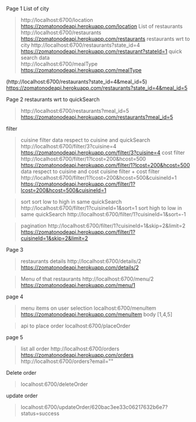 Page 1
List of city
> http://localhost:6700/location
> https://zomatonodeapi.herokuapp.com/location
List of restaurants 
> http://localhost:6700/restaurants
> https://zomatonodeapi.herokuapp.com/restaurants
restaurants wrt to city 
> http://localhost:6700/restaurants?state_id=4
> https://zomatonodeapi.herokuapp.com/restaurant?stateId=1
quick search data  
> http://localhost:6700/mealType
> https://zomatonodeapi.herokuapp.com/mealType

(http://localhost:6700/restaurants?state_id=4&meal_id=5)
https://zomatonodeapi.herokuapp.com/restaurants?state_id=4&meal_id=5

Page 2
restaurants wrt to quickSearch 
> http://localhost:6700/restaurants?meal_id=5
>https://zomatonodeapi.herokuapp.com/restaurants?meal_id=5


filter
> cuisine filter
  data respect to cuisine and quickSearch 
  > http://localhost:6700/filter/3?cuisine=4
  > https://zomatonodeapi.herokuapp.com/filter/3?cuisine=4
> cost filter
  > http://localhost:6700/filter/1?lcost=200&hcost=500
  > https://zomatonodeapi.herokuapp.com/filter/1?lcost=200&hcost=500
 data respect to cuisine and cost 
> cuisine filter + cost filter 
  > http://localhost:6700/filter/1?lcost=200&hcost=500&cuisineId=1
  >https://zomatonodeapi.herokuapp.com/filter/1?lcost=200&hcost=500&cuisineId=1

> sort
    sort low to high in same quickSearch
    http://localhost:6700/filter/1?cuisineId=1&sort=1
    sort high to low in same quickSearch
    http://localhost:6700/filter/1?cuisineId=1&sort=-1

> pagination
   > http://localhost:6700/filter/1?cuisineId=1&skip=2&limit=2
   >https://zomatonodeapi.herokuapp.com/filter/1?cuisineId=1&skip=2&limit=2


Page 3
> restaurants details
> http://localhost:6700/details/2
> https://zomatonodeapi.herokuapp.com/details/2

> Menu of that restaurants
> http://localhost:6700/menu/2
> https://zomatonodeapi.herokuapp.com/menu/1


page 4
> menu items on user selection
  > localhost:6700/menuItem
  > https://zomatonodeapi.herokuapp.com/menuItem
  > body [1,4,5]

> api to place order
  > localhost:6700/placeOrder

page 5
> list all order
  > http://localhost:6700/orders
  >https://zomatonodeapi.herokuapp.com/orders
  > http://localhost:6700/orders?email=""

Delete order 
> localhost:6700/deleteOrder
 

 update order
 > localhost:6700/updateOrder/620bac3ee33c06217632b6e7?status=success